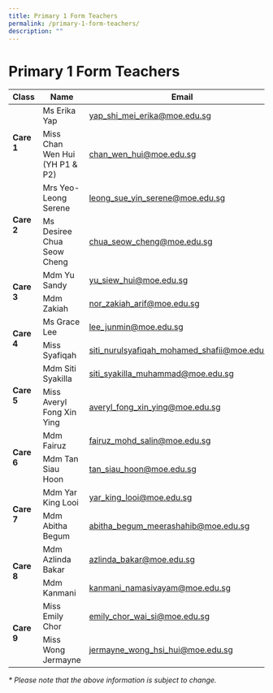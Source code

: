 ```yaml
---
title: Primary 1 Form Teachers
permalink: /primary-1-form-teachers/
description: ""
---
```

# Primary 1 Form Teachers

<table>
<thead>
  <tr>
    <th>Class</th>
    <th>Name</th>
    <th>Email</th>
  </tr>
</thead>
<tbody>
  <tr>
    <td rowspan="2"><b>Care 1</b></td>
    <td>Ms Erika Yap</td>
    <td><a href="mailto:yap_shi_mei_erika@moe.edu.sg">yap_shi_mei_erika@moe.edu.sg</a></td>
  </tr>
  <tr>
    <td>Miss Chan Wen Hui (YH P1 &amp; P2)</td>
    <td><a href="mailto:chan_wen_hui@moe.edu.sg">chan_wen_hui@moe.edu.sg</a></td>
  </tr>
  <tr>
    <td rowspan="2"><b>Care 2</b></td>
    <td>Mrs Yeo-Leong Serene </td>
    <td><a href="mailto:leong_sue_yin_serene@moe.edu.sg">leong_sue_yin_serene@moe.edu.sg</a></td>
  </tr>
  <tr>
    <td>Ms Desiree Chua Seow Cheng</td>
    <td><a href="mailto:chua_seow_cheng@moe.edu.sg">chua_seow_cheng@moe.edu.sg</a></td>
  </tr>
  <tr>
    <td rowspan="2"><b>Care 3</b></td>
    <td>Mdm Yu Sandy</td>
    <td><a href="mailto:yu_siew_hui@moe.edu.sg">yu_siew_hui@moe.edu.sg</a></td>
  </tr>
  <tr>
    <td>Mdm Zakiah</td>
    <td><a href="mailto:nor_zakiah_arif@moe.edu.sg">nor_zakiah_arif@moe.edu.sg</a></td>
  </tr>
  <tr>
    <td rowspan="2"><b>Care 4</b></td>
    <td>Ms Grace Lee</td>
    <td><a href="mailto:lee_junmin@moe.edu.sg">lee_junmin@moe.edu.sg</a></td>
  </tr>
  <tr>
    <td>Miss Syafiqah</td>
    <td><a href="mailto:siti_nurulsyafiqah_mohamed_shafii@moe.edu.sg">siti_nurulsyafiqah_mohamed_shafii@moe.edu.sg</a></td>
  </tr>
  <tr>
    <td rowspan="2"><b>Care 5</b></td>
    <td>Mdm Siti Syakilla</td>
    <td><a href="mailto:siti_syakilla_muhammad@moe.edu.sg">siti_syakilla_muhammad@moe.edu.sg</a></td>
  </tr>
  <tr>
    <td>Miss Averyl Fong Xin Ying</td>
    <td><a href="mailto:averyl_fong_xin_ying@moe.edu.sg">averyl_fong_xin_ying@moe.edu.sg</a></td>
  </tr>
  <tr>
    <td rowspan="2"><b>Care 6</b></td>
    <td>Mdm Fairuz</td>
    <td><a href="mailto:fairuz_mohd_salin@moe.edu.sg">fairuz_mohd_salin@moe.edu.sg</a></td>
  </tr>
  <tr>
    <td>Mdm Tan Siau Hoon</td>
    <td><a href="mailto:tan_siau_hoon@moe.edu.sg">tan_siau_hoon@moe.edu.sg</a></td>
  </tr>
  <tr>
    <td rowspan="2"><b>Care 7</b></td>
    <td>Mdm Yar King Looi</td>
    <td><a href="mailto:yar_king_looi@moe.edu.sg">yar_king_looi@moe.edu.sg</a></td>
  </tr>
  <tr>
    <td>Mdm Abitha Begum</td>
    <td><a href="mailto:abitha_begum_meerashahib@moe.edu.sg">abitha_begum_meerashahib@moe.edu.sg</a></td>
  </tr>
  <tr>
    <td rowspan="2"><b>Care 8</b></td>
    <td>Mdm Azlinda Bakar</td>
    <td><a href="mailto:azlinda_bakar@moe.edu.sg">azlinda_bakar@moe.edu.sg</a></td>
  </tr>
  <tr>
    <td>Mdm Kanmani</td>
    <td><a href="mailto:kanmani_namasivayam@moe.edu.sg">kanmani_namasivayam@moe.edu.sg</a></td>
  </tr>
  <tr>
    <td rowspan="2"><b>Care 9</b></td>
    <td>Miss Emily Chor</td>
    <td><a href="mailto:emily_chor_wai_si@moe.edu.sg">emily_chor_wai_si@moe.edu.sg</a></td>
  </tr>
  <tr>
    <td>Miss Wong Jermayne</td>
    <td><a href="mailto:jermayne_wong_hsi_hui@moe.edu.sg">jermayne_wong_hsi_hui@moe.edu.sg</a></td>
  </tr>
</tbody>
</table>

_\* Please note that the above information is subject to change._